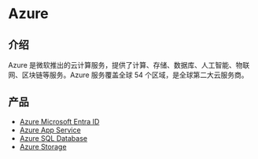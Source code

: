 # Azure 

## 介绍

Azure 是微软推出的云计算服务，提供了计算、存储、数据库、人工智能、物联网、区块链等服务。Azure 服务覆盖全球 54 个区域，是全球第二大云服务商。

## 产品

- [Azure Microsoft Entra ID](https://www.microsoft.com/en-us/security/business/identity-access/microsoft-entra-id) 
- [Azure App Service](https://azure.microsoft.com/en-us/products/app-service) 
- [Azure SQL Database](https://azure.microsoft.com/en-us/products/azure-sql/database) 
- [Azure Storage](https://learn.microsoft.com/en-us/azure/storage/common/storage-introduction)
